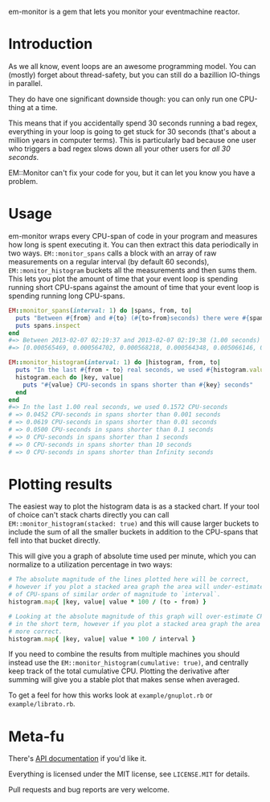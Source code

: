 em-monitor is a gem that lets you monitor your eventmachine reactor.

Introduction
============

As we all know, event loops are an awesome programming model. You can (mostly) forget
about thread-safety, but you can still do a bazillion IO-things in parallel.

They do have one significant downside though: you can only run one CPU-thing at a time.

This means that if you accidentally spend 30 seconds running a bad regex, everything in
your loop is going to get stuck for 30 seconds (that's about a million years in computer
terms). This is particularly bad because one user who triggers a bad regex slows down all
your other users for *all 30 seconds*.

EM::Monitor can't fix your code for you, but it can let you know you have a problem.

Usage
=====

em-monitor wraps every CPU-span of code in your program and measures how long is spent
executing it. You can then extract this data periodically in two ways. `EM::monitor_spans`
calls a block with an array of raw measurements on a regular interval (by default 60
seconds), `EM::monitor_histogram` buckets all the measurements and then sums them. This
lets you plot the amount of time that your event loop is spending running short CPU-spans
against the amount of time that your event loop is spending running long CPU-spans.

```ruby
EM::monitor_spans(interval: 1) do |spans, from, to|
  puts "Between #{from} and #{to} (#{to-from}seconds) there were #{spans.size} CPU-spans:"
  puts spans.inspect
end
#=> Between 2013-02-07 02:19:37 and 2013-02-07 02:19:38 (1.00 seconds) there were 7 CPU-spans:
#=> [0.000565469, 0.000564702, 0.000568218, 0.000564348, 0.005066146, 0.050109482, 0.050113617]

EM::monitor_histogram(interval: 1) do |histogram, from, to|
  puts "In the last #{from - to} real seconds, we used #{histogram.values.inject(&:+)} CPU-seconds"
  histogram.each do |key, value|
    puts "#{value} CPU-seconds in spans shorter than #{key} seconds"
  end
end
#=> In the last 1.00 real seconds, we used 0.1572 CPU-seconds
# => 0.0452 CPU-seconds in spans shorter than 0.001 seconds
# => 0.0619 CPU-seconds in spans shorter than 0.01 seconds
# => 0.0500 CPU-seconds in spans shorter than 0.1 seconds
# => 0 CPU-seconds in spans shorter than 1 seconds
# => 0 CPU-seconds in spans shorter than 10 seconds
# => 0 CPU-seconds in spans shorter than Infinity seconds
```

Plotting results
================

The easiest way to plot the histogram data is as a stacked chart. If your tool of choice
can't stack charts directly you can call `EM::monitor_histogram(stacked: true)` and this
will cause larger buckets to include the sum of all the smaller buckets in addition to the
CPU-spans that fell into that bucket directly.

This will give you a graph of absolute time used per minute, which you can normalize to a
utilization percentage in two ways:

```ruby
# The absolute magnitude of the lines plotted here will be correct,
# however if you plot a stacked area graph the area will under-estimate the impact
# of CPU-spans of similar order of magnitude to `interval`.
histogram.map{ |key, value| value * 100 / (to - from) }

# Looking at the absolute magnitude of this graph will over-estimate CPU-spans
# in the short term, however if you plot a stacked area graph the area will be
# more correct.
histogram.map{ |key, value| value * 100 / interval }
```

If you need to combine the results from multiple machines you should instead use the
`EM::monitor_histogram(cumulative: true)`, and centrally keep track of the total
cumulative CPU. Plotting the derivative after summing will give you a stable plot that
makes sense when averaged.

To get a feel for how this works look at `example/gnuplot.rb` or `example/librato.rb`.

Meta-fu
=======
There's [API documentation](http://rdoc.info/github/ConradIrwin/em-monitor/master/frames)
if you'd like it.

Everything is licensed under the MIT license, see `LICENSE.MIT` for details.

Pull requests and bug reports are very welcome.
